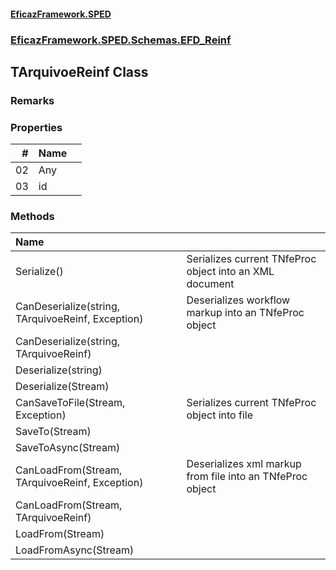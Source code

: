 #### [EficazFramework.SPED](EficazFrameworkSPED.md 'EficazFramework SPED')
### [EficazFramework.SPED.Schemas.EFD_Reinf](EficazFramework.SPED.Schemas.EFD_Reinf.md 'EficazFramework.SPED.Schemas.EFD_Reinf')

## TArquivoeReinf Class

### Remarks
### Properties

| # | Name | |
| ---: | :--- | :--- |
| 02 | Any |  |
| 03 | id |  |
### Methods

| Name | |
| :--- | :--- |
| Serialize() | Serializes current TNfeProc object into an XML document |
| CanDeserialize(string, TArquivoeReinf, Exception) | Deserializes workflow markup into an TNfeProc object |
| CanDeserialize(string, TArquivoeReinf) |  |
| Deserialize(string) |  |
| Deserialize(Stream) |  |
| CanSaveToFile(Stream, Exception) | Serializes current TNfeProc object into file |
| SaveTo(Stream) |  |
| SaveToAsync(Stream) |  |
| CanLoadFrom(Stream, TArquivoeReinf, Exception) | Deserializes xml markup from file into an TNfeProc object |
| CanLoadFrom(Stream, TArquivoeReinf) |  |
| LoadFrom(Stream) |  |
| LoadFromAsync(Stream) |  |
